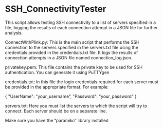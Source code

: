 # SSH_ConnectivityTester
This script allows testing SSH connectivity to a list of servers specified in a file, logging the results of each connection attempt in a JSON file for further analysis. 

ConnectWithPlink.py: This is the main script that performs the SSH connection to the servers specified in the servers.txt file using the credentials provided in the credentials.txt file. It logs the results of connection attempts in a JSON file named connection_log.json.

privatekey.pem: This file contains the private key to be used for SSH authentication. You can generate it using PuTTYgen

credentials.txt: In this file the login credentials required for each server must be provided in the appropriate format. For example:

{
    "UserName": "your_username",
    "Password": "your_password"
}

servers.txt: Here you must list the servers to which the script will try to connect. Each server should be on a separate line. 

Make sure you have the “paramiko” library installed
